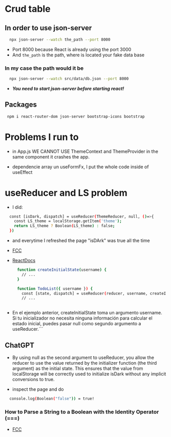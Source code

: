 # Crud table

## In order to use json-server

```bash
  npx json-server --watch the_path --port 8000
```

- Port 8000 because React is already using the port 3000
- And `the_path` is the path, where is located your fake data base

### In my case the path would it be
```bash
  npx json-server --watch src/data/db.json --port 8000
```
- ***You need to start json-server before starting react!***

## Packages
```bash
 npm i react-router-dom json-server bootstrap-icons bootstrap
```

# Problems I run to
- in App.js WE CANNOT USE
ThemeContext and ThemeProvider in the same component it crashes the app.

- dependencie array un useFormFx, I put the whole code inside of
useEffect


# useReducer and LS problem
- I did:
```bash
  const [isDark, dispatch] = useReducer(ThemeReducer, null, ()=>{
    const LS_theme = localStorage.getItem('theme');
    return LS_theme ? Boolean(LS_theme) : false;
  })
```
- and everytime I refreshed the page "isDArk" was true all the time
- [FCC](https://www.freecodecamp.org/news/javascript-string-to-boolean/)

- [ReactDocs](https://es.react.dev/reference/react/useReducer)
  ```bash
    function createInitialState(username) {
      // ...
    }

    function TodoList({ username }) {
      const [state, dispatch] = useReducer(reducer, username, createInitialState);
      // ...
      
 -  En el ejemplo anterior, createInitialState toma un argumento
  username. Si tu inicializador no necesita ninguna información 
  para calcular el estado inicial, puedes pasar null como 
  segundo argumento a useReducer.```

## ChatGPT

- By using null as the second argument to useReducer, you allow the reducer to use the value 
returned by the initializer function (the third argument) as the initial state. This ensures 
that the value from localStorage will be correctly used to initialize isDark without any 
implicit conversions to true.

- inspect the page and do
```bash
  console.log(Boolean("false")) = true!
```
### How to Parse a String to a Boolean with the Identity Operator (===)
- [FCC](https://www.freecodecamp.org/news/javascript-string-to-boolean/)

